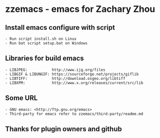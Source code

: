 zzemacs - emacs for Zachary Zhou
================================

## Install emacs configure with script

    - Run script install.sh on Linux
    - Run bat script setup.bat on Windows

## Libraries for build emacs

    - LIBJPEG:           http://www.ijg.org/files
    - LIBGIF & LIBUNGIF: https://sourceforge.net/projects/giflib
    - LIBTIFF:           http://download.osgeo.org/libtiff
    - LIBXPM:            http://www.x.org/releases/current/src/lib

## Some URL

    - GNU emacs: <http://ftp.gnu.org/emacs>
    - Third-party for emacs refer to zzemacs/third-party/readme.md

## Thanks for plugin owners and github

